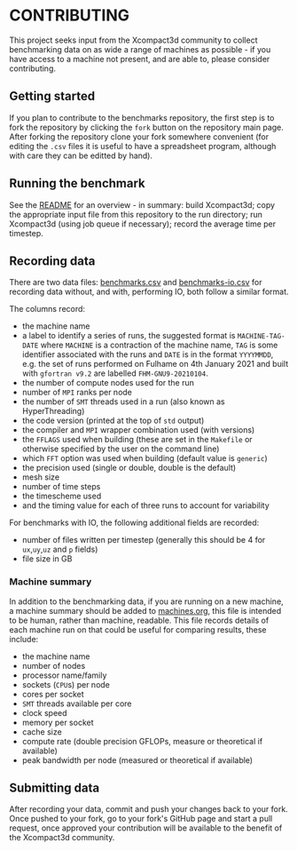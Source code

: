 # CONTRIBUTING

This project seeks input from the Xcompact3d community to collect benchmarking data on as wide a
range of machines as possible - if you have access to a machine not present, and are able to, please
consider contributing.

## Getting started

If you plan to contribute to the benchmarks repository, the first step is to fork the repository by
clicking the `fork` button on the repository main page.
After forking the repository clone your fork somewhere convenient (for editing the `.csv` files it
is useful to have a spreadsheet program, although with care they can be editted by hand).

## Running the benchmark

See the [README](./README.md) for an overview - in summary: build Xcompact3d; copy the appropriate
input file from this repository to the run directory; run Xcompact3d (using job queue if necessary);
record the average time per timestep.

## Recording data

There are two data files: [benchmarks.csv](./benchmarks.csv) and
[benchmarks-io.csv](./benchmarks-io.csv) for recording data without, and with, performing IO, both
follow a similar format.

The columns record:
- the machine name
- a label to identify a series of runs, the suggested format is `MACHINE-TAG-DATE` where `MACHINE`
  is a contraction of the machine name, `TAG` is some identifier associated with the runs and `DATE`
  is in the format `YYYYMMDD`, e.g. the set of runs performed on Fulhame on 4th January 2021 and
  built with `gfortran v9.2` are labelled `FHM-GNU9-20210104`.
- the number of compute nodes used for the run
- number of `MPI` ranks per node
- the number of `SMT` threads used in a run (also known as HyperThreading)
- the code version (printed at the top of `std` output)
- the compiler and `MPI` wrapper combination used (with versions)
- the `FFLAGS` used when building (these are set in the `Makefile` or otherwise specified by the
  user on the command line)
- which `FFT` option was used when building (default value is `generic`)
- the precision used (single or double, double is the default)
- mesh size
- number of time steps
- the timescheme used
- and the timing value for each of three runs to account for variability

For benchmarks with IO, the following additional fields are recorded:
- number of files written per timestep (generally this should be 4 for `ux`,`uy`,`uz` and `p`
  fields)
- file size in GB

### Machine summary

In addition to the benchmarking data, if you are running on a new machine, a machine summary should
be added to [machines.org](./machines.org), this file is intended to be human, rather than machine,
readable.
This file records details of each machine run on that could be useful for comparing results, these
include:
- the machine name
- number of nodes
- processor name/family
- sockets (`CPU`s) per node
- cores per socket
- `SMT` threads available per core
- clock speed
- memory per socket
- cache size
- compute rate (double precision GFLOPs, measure or theoretical if available)
- peak bandwidth per node (measured or theoretical if available)

## Submitting data

After recording your data, commit and push your changes back to your fork.
Once pushed to your fork, go to your fork's GitHub page and start a pull request, once approved your
contribution will be available to the benefit of the Xcompact3d community.
